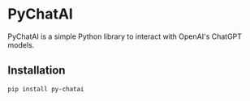 # PyChatAI

PyChatAI is a simple Python library to interact with OpenAI's ChatGPT models.

## Installation

```bash
pip install py-chatai
```